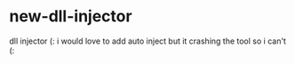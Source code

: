 # new-dll-injector
dll injector (:
i would love to add auto inject but it crashing the tool so i can't (:
